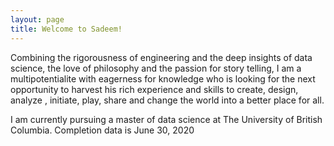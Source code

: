 ```yaml
---
layout: page
title: Welcome to Sadeem!
---
```


Combining the rigorousness of engineering and the deep insights of data science, the love of philosophy and the passion for story telling, I am a multipotentialite with eagerness for knowledge who is looking for the next opportunity to harvest his rich experience and skills to create, design, analyze , initiate, play, share and change the world into a better place for all.

I am currently pursuing a master of data science at The University of British Columbia. Completion data is June 30, 2020
